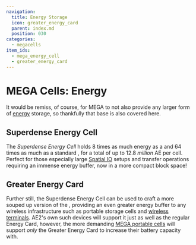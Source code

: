```yaml
---
navigation:
  title: Energy Storage
  icon: greater_energy_card
  parent: index.md
  position: 030
categories:
  - megacells
item_ids:
  - mega_energy_cell
  - greater_energy_card
---
```


# MEGA Cells: Energy

It would be remiss, of course, for MEGA to not also provide any larger form of [energy](ae2:ae2-mechanics/energy.md)
storage, so thankfully that base is also covered here.

## Superdense Energy Cell

<BlockImage id="mega_energy_cell" scale="4" />

The *Superdense Energy Cell* holds 8 times as much energy as a <ItemLink id="ae2:dense_energy_cell" /> and 64 times as
much as a standard <ItemLink id="ae2:energy_cell" />, for a total of up to 12.8 *million* AE per cell. Perfect for those
especially large [Spatial IO](ae2:ae2-mechanics/spatial-io.md) setups and transfer operations requiring an immense
energy buffer, now in a more compact block space!

<RecipeFor id="mega_energy_cell" />

## Greater Energy Card

<ItemImage id="greater_energy_card" scale="3" />

Further still, the Superdense Energy Cell can be used to craft a more souped up version of the
<ItemLink id="ae2:energy_card" />, providing an even greater energy buffer to any wireless infrastructure such as
portable storage cells and [wireless terminals](ae2:items-blocks-machines/wireless_terminals.md). AE2's own such devices
will support it just as well as the regular Energy Card, however, the more demanding [MEGA portable cells](storage.md)
will support *only* the Greater Energy Card to increase their battery capacity with.

<RecipeFor id="greater_energy_card" />
